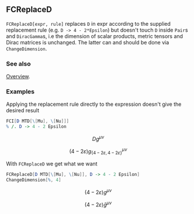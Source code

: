 ## FCReplaceD

`FCReplaceD[expr, rule]` replaces `D` in expr according to the supplied replacement rule (e.g. `D -> 4 - 2*Epsilon`) but doesn't touch `D` inside `Pair`s and `DiracGamma`s, i.e the dimension of scalar products, metric tensors and Dirac matrices is unchanged. The latter can and should be done via `ChangeDimension`.

### See also

[Overview](Extra/FeynCalc.md).

### Examples

Applying the replacement rule directly to the expression doesn't give the desired result

```mathematica
FCI[D MTD[\[Mu], \[Nu]]]
% /. D -> 4 - 2 Epsilon
```

$$D g^{\mu \nu }$$

$$(4-2 \varepsilon ) g_{\{4-2 \varepsilon ,4-2 \varepsilon \}}{}^{\mu \nu }$$

With `FCReplaceD` we get what we want

```mathematica
FCReplaceD[D MTD[\[Mu], \[Nu]], D -> 4 - 2 Epsilon]
ChangeDimension[%, 4]
```

$$(4-2 \varepsilon ) g^{\mu \nu }$$

$$(4-2 \varepsilon ) \bar{g}^{\mu \nu }$$
